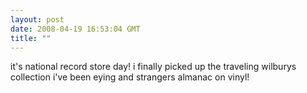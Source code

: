 ```yaml
---
layout: post
date: 2008-04-19 16:53:04 GMT
title: ""
---
```

it's national record store day! i finally picked up the traveling wilburys collection i've been eying and strangers almanac on vinyl!